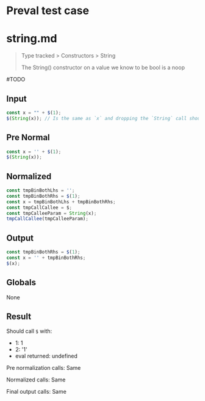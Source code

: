 # Preval test case

# string.md

> Type tracked > Constructors > String
>
> The String() constructor on a value we know to be bool is a noop

#TODO

## Input

`````js filename=intro
const x = "" + $(1);
$(String(x)); // Is the same as `x` and dropping the `String` call should not be observable
`````

## Pre Normal

`````js filename=intro
const x = '' + $(1);
$(String(x));
`````

## Normalized

`````js filename=intro
const tmpBinBothLhs = '';
const tmpBinBothRhs = $(1);
const x = tmpBinBothLhs + tmpBinBothRhs;
const tmpCallCallee = $;
const tmpCalleeParam = String(x);
tmpCallCallee(tmpCalleeParam);
`````

## Output

`````js filename=intro
const tmpBinBothRhs = $(1);
const x = '' + tmpBinBothRhs;
$(x);
`````

## Globals

None

## Result

Should call `$` with:
 - 1: 1
 - 2: '1'
 - eval returned: undefined

Pre normalization calls: Same

Normalized calls: Same

Final output calls: Same
